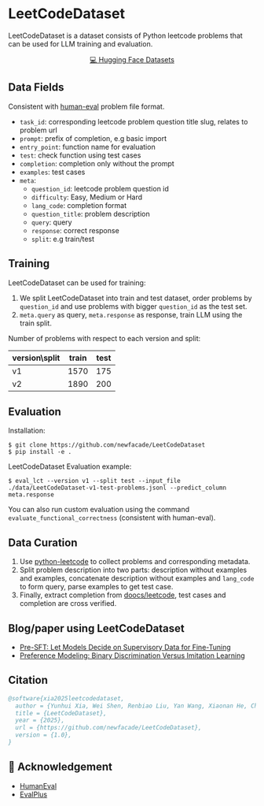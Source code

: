 # LeetCodeDataset

LeetCodeDataset is a dataset consists of Python leetcode problems that can be used for LLM training and evaluation.

<p align="center">
    <a href="https://huggingface.co/datasets/newfacade/LeetCodeDataset">💻 Hugging Face Datasets</a>
</p>

## Data Fields

Consistent with [human-eval](https://github.com/openai/human-eval) problem file format.

- `task_id`: corresponding leetcode problem question title slug, relates to problem url
- `prompt`: prefix of completion, e.g basic import
- `entry_point`: function name for evaluation
- `test`: check function using test cases
- `completion`: completion only without the prompt
- `examples`: test cases
- `meta`:
    - `question_id`: leetcode problem question id
    - `difficulty`: Easy, Medium or Hard
    - `lang_code`: completion format
    - `question_title`: problem description
    - `query`: query
    - `response`: correct response
    - `split`: e.g train/test

## Training

LeetCodeDataset can be used for training:

1. We split LeetCodeDataset into train and test dataset, order problems by `question_id` and use problems with bigger `question_id` as the test set.
2. `meta.query` as query, `meta.response` as response, train LLM using the train split.

Number of problems with respect to each version and split:

| version\split | train | test |
|---------------|-------|------|
| v1            | 1570  | 175  |
| v2            | 1890  | 200  |

## Evaluation

Installation:

```
$ git clone https://github.com/newfacade/LeetCodeDataset
$ pip install -e .
```

LeetCodeDataset Evaluation example:

```
$ eval_lct --version v1 --split test --input_file ./data/LeetCodeDataset-v1-test-problems.jsonl --predict_column meta.response
```

You can also run custom evaluation using the command `evaluate_functional_correctness` (consistent with human-eval).

## Data Curation

1. Use [python-leetcode](https://github.com/fspv/python-leetcode) to collect problems and corresponding metadata.
2. Split problem description into two parts: description without examples and examples, concatenate description without examples and `lang_code` to form query, parse examples to get test case.
3. Finally, extract completion from [doocs/leetcode](https://github.com/doocs/leetcode), test cases and completion are cross verified.

## Blog/paper using LeetCodeDataset

* [Pre-SFT: Let Models Decide on Supervisory Data for Fine-Tuning](https://swtheking.notion.site/?v=182d3429a807812fb1e1000c2557a107)
* [Preference Modeling: Binary Discrimination Versus Imitation Learning](https://swtheking.notion.site/?v=182d3429a807812fb1e1000c2557a107)

## Citation

```bibtex
@software{xia2025leetcodedataset,
  author = {Yunhui Xia, Wei Shen, Renbiao Liu, Yan Wang, Xiaonan He, Chuheng Zhang, Bruce},
  title = {LeetCodeDataset},
  year = {2025},
  url = {https://github.com/newfacade/LeetCodeDataset},
  version = {1.0},
}
```

## 🙏 Acknowledgement

- [HumanEval](https://github.com/openai/human-eval)
- [EvalPlus](https://github.com/evalplus/evalplus)
